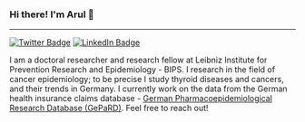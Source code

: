 ### Hi there! I'm Arul 👋
------------------------------


[![Twitter Badge](https://img.shields.io/badge/Twitter-Profile-informational?style=flat&logo=twitter&logoColor=white&color=1CA2F1)](https://twitter.com/TArulmani)
[![LinkedIn Badge](https://img.shields.io/badge/LinkedIn-Profile-informational?style=flat&logo=linkedin&logoColor=white&color=0D76A8)](https://www.linkedin.com/in/arulmani-thiyagarajan-68b21673/)



I am a doctoral researcher and research fellow at Leibniz Institute for Prevention Research and Epidemiology - BIPS. I research in the field of cancer epidemiology; to be precise I study thyroid diseases and cancers, and their trends in Germany. I currently work on the data from the German health insurance claims database - [German Pharmacoepidemiological Research Database (GePaRD)](https://www.bips-institut.de/en/research/research-infrastructures/gepard.html). Feel free to reach out!




<!--
**arulmanit/arulmanit** is a ✨ _special_ ✨ repository because its `README.md` (this file) appears on your GitHub profile.

Here are some ideas to get you started:

- 🔭 I’m currently working on ...
- 🌱 I’m currently learning ...
- 👯 I’m looking to collaborate on ...
- 🤔 I’m looking for help with ...
- 💬 Ask me about ...
- 📫 How to reach me: ...
- 😄 Pronouns: ...
- ⚡ Fun fact: ...
-->
